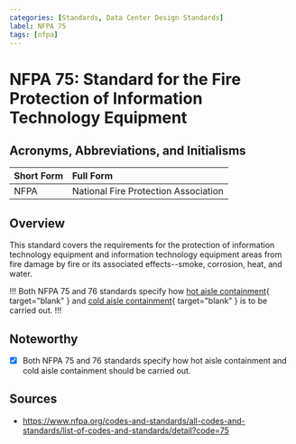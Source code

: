 ```yaml
---
categories: [Standards, Data Center Design Standards]
label: NFPA 75
tags: [nfpa]
---
```


# NFPA 75: Standard for the Fire Protection of Information Technology Equipment

## Acronyms, Abbreviations, and Initialisms

Short Form | Full Form
:--- | :---
NFPA | National Fire Protection Association

## Overview

This standard covers the requirements for the protection of information technology equipment and information technology equipment areas from fire damage by fire or its associated effects--smoke, corrosion, heat, and water.

!!!
Both NFPA 75 and 76 standards specify how [hot aisle containment](/terminology/glossary.md#hot-aisle-containment){ target="blank" } and [cold aisle containment](/terminology/glossary.md#cold-aisle-containment){ target="blank" } is to be carried out.
!!!

## Noteworthy

- [x] Both NFPA 75 and 76 standards specify how hot aisle containment and cold aisle containment should be carried out.

## Sources

- https://www.nfpa.org/codes-and-standards/all-codes-and-standards/list-of-codes-and-standards/detail?code=75